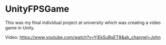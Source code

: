# UnityFPSGame

This was my final individual project at university which was creating a video game in Unity.

Video: https://www.youtube.com/watch?v=YjEkSuBsET8&ab_channel=John
